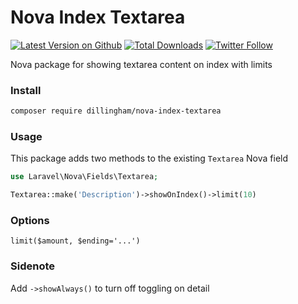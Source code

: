 # Nova Index Textarea

[![Latest Version on Github](https://img.shields.io/github/release/dillingham/nova-index-textarea.svg?style=flat-square)](https://packagist.org/packages/dillingham/nova-index-textarea)
[![Total Downloads](https://img.shields.io/packagist/dt/dillingham/nova-index-textarea.svg?style=flat-square)](https://packagist.org/packages/dillingham/nova-index-textarea) [![Twitter Follow](https://img.shields.io/twitter/follow/dillinghammm?color=%231da1f1&label=Twitter&logo=%231da1f1&logoColor=%231da1f1&style=flat-square)](https://twitter.com/dillinghammm)

Nova package for showing textarea content on index with limits

### Install

```bash
composer require dillingham/nova-index-textarea
```

### Usage

This package adds two methods to the existing `Textarea` Nova field

```php
use Laravel\Nova\Fields\Textarea;
```
```php
Textarea::make('Description')->showOnIndex()->limit(10)
```

### Options

`limit($amount, $ending='...')` 


### Sidenote

Add `->showAlways()` to turn off toggling on detail
